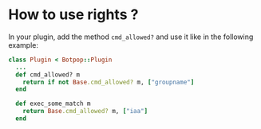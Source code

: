# How to use rights ?

In your plugin, add the method ``cmd_allowed?`` and use it like in the following example:

```ruby
class Plugin < Botpop::Plugin
  ...
  def cmd_allowed? m
    return if not Base.cmd_allowed? m, ["groupname"]
  end

  def exec_some_match m
    return Base.cmd_allowed? m, ["iaa"]
  end
```

